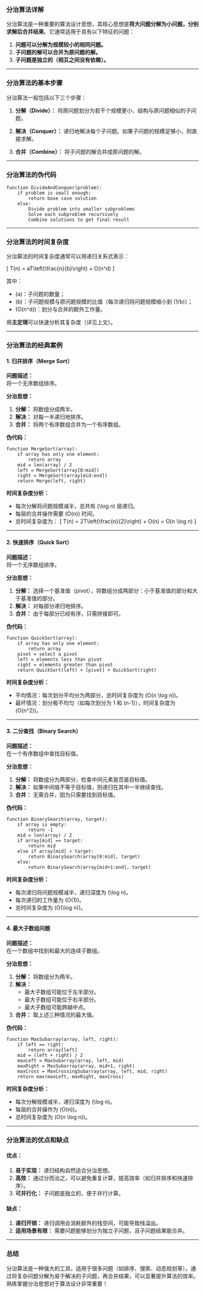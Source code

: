 ### 分治算法详解

分治算法是一种重要的算法设计思想，其核心思想是**将大问题分解为小问题，分别求解后合并结果**。它通常适用于具有以下特征的问题：
1. **问题可以分解为规模较小的相同问题。**
2. **子问题的解可以合并为原问题的解。**
3. **子问题是独立的（相互之间没有依赖）。**

---

### **分治算法的基本步骤**

分治算法一般包括以下三个步骤：

1. **分解（Divide）：**
   将原问题划分为若干个规模更小、结构与原问题相似的子问题。

2. **解决（Conquer）：**
   递归地解决每个子问题。如果子问题的规模足够小，则直接求解。

3. **合并（Combine）：**
   将子问题的解合并成原问题的解。

---

### **分治算法的伪代码**

```plaintext
function DivideAndConquer(problem):
    if problem is small enough:
        return base case solution
    else:
        Divide problem into smaller subproblems
        Solve each subproblem recursively
        Combine solutions to get final result
```

---

### **分治算法的时间复杂度**

分治算法的时间复杂度通常可以用递归关系式表示：

\[
T(n) = aT\left(\frac{n}{b}\right) + O(n^d)
\]

其中：
- \(a\)：子问题的数量；
- \(b\)：子问题规模与原问题规模的比值（每次递归将问题规模缩小到 \(1/b\)）；
- \(O(n^d)\)：划分与合并的额外工作量。

用**主定理**可以快速分析其复杂度（详见上文）。

---

### **分治算法的经典案例**

#### **1. 归并排序（Merge Sort）**

**问题描述：**  
将一个无序数组排序。

**分治思想：**
1. **分解：** 将数组分成两半。
2. **解决：** 对每一半递归地排序。
3. **合并：** 将两个有序数组合并为一个有序数组。

**伪代码：**
```plaintext
function MergeSort(array):
    if array has only one element:
        return array
    mid = len(array) / 2
    left = MergeSort(array[0:mid])
    right = MergeSort(array[mid:end])
    return Merge(left, right)
```

**时间复杂度分析：**
- 每次分解将问题规模减半，总共有 \(\log n\) 层递归。
- 每层的合并操作需要 \(O(n)\) 时间。
- 总时间复杂度为：
  \[
  T(n) = 2T\left(\frac{n}{2}\right) + O(n) = O(n \log n)
  \]

---

#### **2. 快速排序（Quick Sort）**

**问题描述：**  
将一个无序数组排序。

**分治思想：**
1. **分解：** 选择一个基准值（pivot），将数组分成两部分：小于基准值的部分和大于基准值的部分。
2. **解决：** 对每部分递归地排序。
3. **合并：** 由于每部分已经有序，只需拼接即可。

**伪代码：**
```plaintext
function QuickSort(array):
    if array has only one element:
        return array
    pivot = select a pivot
    left = elements less than pivot
    right = elements greater than pivot
    return QuickSort(left) + [pivot] + QuickSort(right)
```

**时间复杂度分析：**
- 平均情况：每次划分平均分为两部分，总时间复杂度为 \(O(n \log n)\)。
- 最坏情况：划分极不均匀（如每次划分为 1 和 \(n-1\)），时间复杂度为 \(O(n^2)\)。

---

#### **3. 二分查找（Binary Search）**

**问题描述：**  
在一个有序数组中查找目标值。

**分治思想：**
1. **分解：** 将数组分为两部分，检查中间元素是否是目标值。
2. **解决：** 如果中间值不等于目标值，则递归在其中一半继续查找。
3. **合并：** 无需合并，因为只需要找到目标值。

**伪代码：**
```plaintext
function BinarySearch(array, target):
    if array is empty:
        return -1
    mid = len(array) / 2
    if array[mid] == target:
        return mid
    else if array[mid] > target:
        return BinarySearch(array[0:mid], target)
    else:
        return BinarySearch(array[mid+1:end], target)
```

**时间复杂度分析：**
- 每次递归将问题规模减半，递归深度为 \(\log n\)。
- 每次递归的工作量为 \(O(1)\)。
- 总时间复杂度为 \(O(\log n)\)。

---

#### **4. 最大子数组问题**

**问题描述：**  
在一个数组中找到和最大的连续子数组。

**分治思想：**
1. **分解：** 将数组分为两半。
2. **解决：**
   - 最大子数组可能位于左半部分。
   - 最大子数组可能位于右半部分。
   - 最大子数组可能跨越中点。
3. **合并：** 取上述三种情况的最大值。

**伪代码：**
```plaintext
function MaxSubarray(array, left, right):
    if left == right:
        return array[left]
    mid = (left + right) / 2
    maxLeft = MaxSubarray(array, left, mid)
    maxRight = MaxSubarray(array, mid+1, right)
    maxCross = MaxCrossingSubarray(array, left, mid, right)
    return max(maxLeft, maxRight, maxCross)
```

**时间复杂度分析：**
- 每次分解规模减半，递归深度为 \(\log n\)。
- 每层的合并操作为 \(O(n)\)。
- 总时间复杂度为 \(O(n \log n)\)。

---

### **分治算法的优点和缺点**

#### **优点：**
1. **易于实现：** 递归结构自然适合分治思想。
2. **高效：** 通过分而治之，可以避免重复计算，提高效率（如归并排序和快速排序）。
3. **可并行化：** 子问题是独立的，便于并行计算。

#### **缺点：**
1. **递归开销：** 递归调用会消耗额外的栈空间，可能导致栈溢出。
2. **适用场景有限：** 需要问题能够划分为独立子问题，且子问题结果能合并。

---

### **总结**
分治算法是一种强大的工具，适用于很多问题（如排序、搜索、动态规划等）。通过将复杂问题分解为易于解决的子问题，再合并结果，可以显著提升算法的效率。熟练掌握分治思想对于算法设计非常重要！